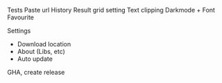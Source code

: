 Tests
Paste url
History
Result grid setting
Text clipping 
Darkmode + Font
Favourite

Settings
- Download location
- About (Libs, etc)
- Auto update

GHA, create release